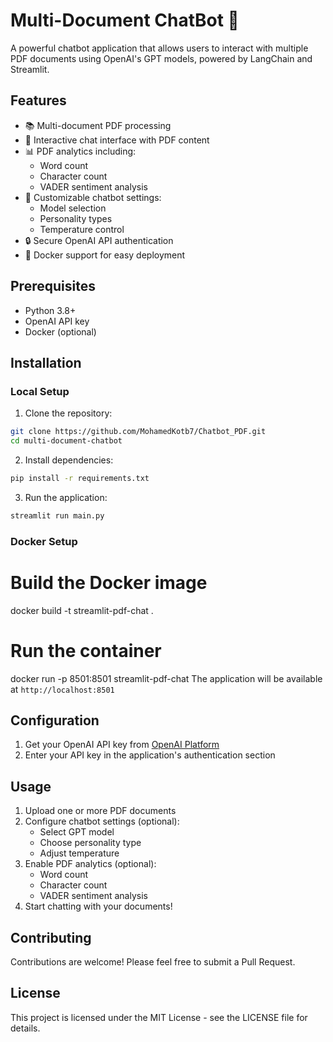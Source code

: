 # Multi-Document ChatBot 🤖
A powerful chatbot application that allows users to interact with multiple PDF documents using OpenAI's GPT models, powered by LangChain and Streamlit.

## Features
- 📚 Multi-document PDF processing
- 💬 Interactive chat interface with PDF content
- 📊 PDF analytics including:
  - Word count
  - Character count
  - VADER sentiment analysis
- 🎯 Customizable chatbot settings:
  - Model selection
  - Personality types
  - Temperature control
- 🔒 Secure OpenAI API authentication
- 🐳 Docker support for easy deployment

## Prerequisites
- Python 3.8+
- OpenAI API key
- Docker (optional)

## Installation

### Local Setup
1. Clone the repository:
```bash
git clone https://github.com/MohamedKotb7/Chatbot_PDF.git
cd multi-document-chatbot
```

2. Install dependencies:
```bash
pip install -r requirements.txt
```

3. Run the application:
```bash
streamlit run main.py
```

### Docker Setup
# Build the Docker image
docker build -t streamlit-pdf-chat .

# Run the container
docker run -p 8501:8501 streamlit-pdf-chat
The application will be available at `http://localhost:8501`

## Configuration
1. Get your OpenAI API key from [OpenAI Platform](https://platform.openai.com/account/api-keys)
2. Enter your API key in the application's authentication section

## Usage
1. Upload one or more PDF documents
2. Configure chatbot settings (optional):
   - Select GPT model
   - Choose personality type
   - Adjust temperature
3. Enable PDF analytics (optional):
   - Word count
   - Character count
   - VADER sentiment analysis
4. Start chatting with your documents!

## Contributing
Contributions are welcome! Please feel free to submit a Pull Request.

## License
This project is licensed under the MIT License - see the LICENSE file for details.

